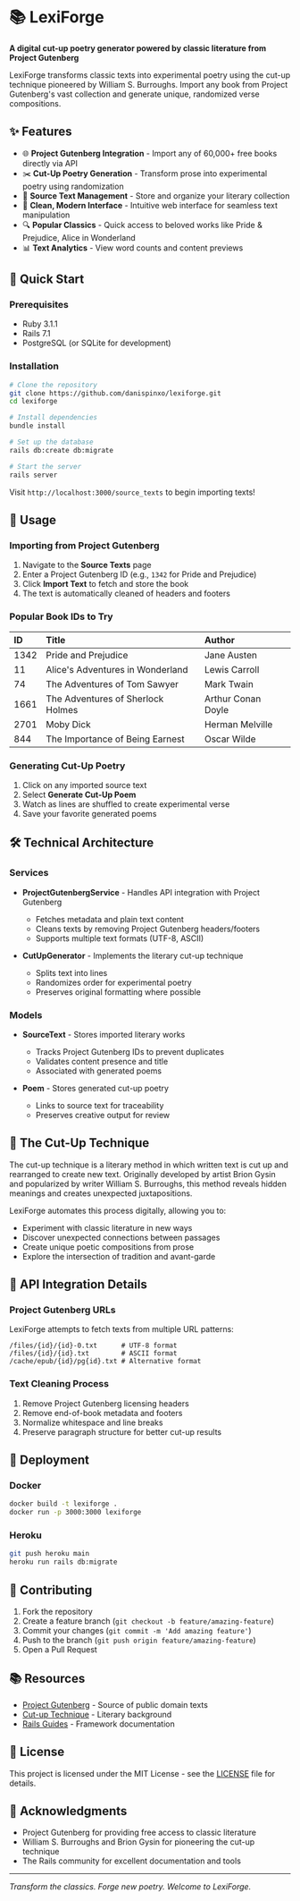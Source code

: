 # 📚 LexiForge

**A digital cut-up poetry generator powered by classic literature from Project Gutenberg**

LexiForge transforms classic texts into experimental poetry using the cut-up technique pioneered by William S. Burroughs. Import any book from Project Gutenberg's vast collection and generate unique, randomized verse compositions.

## ✨ Features

- 🌐 **Project Gutenberg Integration** - Import any of 60,000+ free books directly via API
- ✂️ **Cut-Up Poetry Generation** - Transform prose into experimental poetry using randomization
- 📖 **Source Text Management** - Store and organize your literary collection
- 🎨 **Clean, Modern Interface** - Intuitive web interface for seamless text manipulation
- 🔍 **Popular Classics** - Quick access to beloved works like Pride & Prejudice, Alice in Wonderland
- 📊 **Text Analytics** - View word counts and content previews

## 🚀 Quick Start

### Prerequisites

- Ruby 3.1.1
- Rails 7.1
- PostgreSQL (or SQLite for development)

### Installation

```bash
# Clone the repository
git clone https://github.com/danispinxo/lexiforge.git
cd lexiforge

# Install dependencies
bundle install

# Set up the database
rails db:create db:migrate

# Start the server
rails server
```

Visit `http://localhost:3000/source_texts` to begin importing texts!

## 📖 Usage

### Importing from Project Gutenberg

1. Navigate to the **Source Texts** page
2. Enter a Project Gutenberg ID (e.g., `1342` for Pride and Prejudice)
3. Click **Import Text** to fetch and store the book
4. The text is automatically cleaned of headers and footers

### Popular Book IDs to Try

| ID   | Title                             | Author             |
| :--- | :-------------------------------- | :----------------- |
| 1342 | Pride and Prejudice               | Jane Austen        |
| 11   | Alice's Adventures in Wonderland  | Lewis Carroll      |
| 74   | The Adventures of Tom Sawyer      | Mark Twain         |
| 1661 | The Adventures of Sherlock Holmes | Arthur Conan Doyle |
| 2701 | Moby Dick                         | Herman Melville    |
| 844  | The Importance of Being Earnest   | Oscar Wilde        |

### Generating Cut-Up Poetry

1. Click on any imported source text
2. Select **Generate Cut-Up Poem**
3. Watch as lines are shuffled to create experimental verse
4. Save your favorite generated poems

## 🛠️ Technical Architecture

### Services

- **ProjectGutenbergService** - Handles API integration with Project Gutenberg

  - Fetches metadata and plain text content
  - Cleans texts by removing Project Gutenberg headers/footers
  - Supports multiple text formats (UTF-8, ASCII)

- **CutUpGenerator** - Implements the literary cut-up technique
  - Splits text into lines
  - Randomizes order for experimental poetry
  - Preserves original formatting where possible

### Models

- **SourceText** - Stores imported literary works

  - Tracks Project Gutenberg IDs to prevent duplicates
  - Validates content presence and title
  - Associated with generated poems

- **Poem** - Stores generated cut-up poetry
  - Links to source text for traceability
  - Preserves creative output for review

## 🎨 The Cut-Up Technique

The cut-up technique is a literary method in which written text is cut up and rearranged to create new text. Originally developed by artist Brion Gysin and popularized by writer William S. Burroughs, this method reveals hidden meanings and creates unexpected juxtapositions.

LexiForge automates this process digitally, allowing you to:

- Experiment with classic literature in new ways
- Discover unexpected connections between passages
- Create unique poetic compositions from prose
- Explore the intersection of tradition and avant-garde

## 🔧 API Integration Details

### Project Gutenberg URLs

LexiForge attempts to fetch texts from multiple URL patterns:

```
/files/{id}/{id}-0.txt      # UTF-8 format
/files/{id}/{id}.txt        # ASCII format
/cache/epub/{id}/pg{id}.txt # Alternative format
```

### Text Cleaning Process

1. Remove Project Gutenberg licensing headers
2. Remove end-of-book metadata and footers
3. Normalize whitespace and line breaks
4. Preserve paragraph structure for better cut-up results

## 🚀 Deployment

### Docker

```bash
docker build -t lexiforge .
docker run -p 3000:3000 lexiforge
```

### Heroku

```bash
git push heroku main
heroku run rails db:migrate
```

## 🤝 Contributing

1. Fork the repository
2. Create a feature branch (`git checkout -b feature/amazing-feature`)
3. Commit your changes (`git commit -m 'Add amazing feature'`)
4. Push to the branch (`git push origin feature/amazing-feature`)
5. Open a Pull Request

## 📚 Resources

- [Project Gutenberg](https://www.gutenberg.org/) - Source of public domain texts
- [Cut-up Technique](https://en.wikipedia.org/wiki/Cut-up_technique) - Literary background
- [Rails Guides](https://guides.rubyonrails.org/) - Framework documentation

## 📄 License

This project is licensed under the MIT License - see the [LICENSE](LICENSE) file for details.

## 🙏 Acknowledgments

- Project Gutenberg for providing free access to classic literature
- William S. Burroughs and Brion Gysin for pioneering the cut-up technique
- The Rails community for excellent documentation and tools

---

_Transform the classics. Forge new poetry. Welcome to LexiForge._
